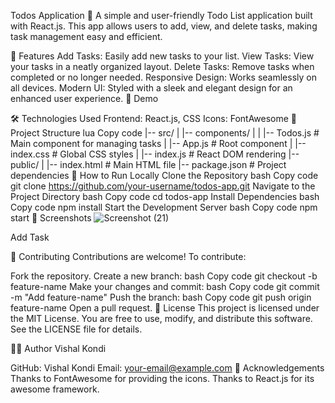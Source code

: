Todos Application 📝
A simple and user-friendly Todo List application built with React.js. This app allows users to add, view, and delete tasks, making task management easy and efficient.

🌟 Features
Add Tasks: Easily add new tasks to your list.
View Tasks: View your tasks in a neatly organized layout.
Delete Tasks: Remove tasks when completed or no longer needed.
Responsive Design: Works seamlessly on all devices.
Modern UI: Styled with a sleek and elegant design for an enhanced user experience.
🚀 Demo


🛠️ Technologies Used
Frontend: React.js, CSS
Icons: FontAwesome
📂 Project Structure
lua
Copy code
|-- src/
|   |-- components/
|   |   |-- Todos.js    # Main component for managing tasks
|   |-- App.js          # Root component
|   |-- index.css       # Global CSS styles
|   |-- index.js        # React DOM rendering
|-- public/
|   |-- index.html      # Main HTML file
|-- package.json        # Project dependencies
🚩 How to Run Locally
Clone the Repository
bash
Copy code
git clone https://github.com/your-username/todos-app.git
Navigate to the Project Directory
bash
Copy code
cd todos-app
Install Dependencies
bash
Copy code
npm install
Start the Development Server
bash
Copy code
npm start
📸 Screenshots
 ![Screenshot (21)](https://github.com/user-attachments/assets/0dd5bf1d-f5f8-4fb0-a0c3-8d8979cab37b)


Add Task

🤝 Contributing
Contributions are welcome! To contribute:

Fork the repository.
Create a new branch:
bash
Copy code
git checkout -b feature-name
Make your changes and commit:
bash
Copy code
git commit -m "Add feature-name"
Push the branch:
bash
Copy code
git push origin feature-name
Open a pull request.
📜 License
This project is licensed under the MIT License. You are free to use, modify, and distribute this software. See the LICENSE file for details.

👨‍💻 Author
Vishal Kondi

GitHub: Vishal Kondi
Email: your-email@example.com
🌟 Acknowledgements
Thanks to FontAwesome for providing the icons.
Thanks to React.js for its awesome framework.
